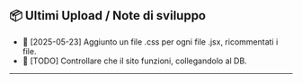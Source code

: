 ## 📦 Ultimi Upload / Note di sviluppo

- 🔄 [2025-05-23] Aggiunto un file .css per ogni file .jsx, ricommentati i file.
- 🚧 [TODO] Controllare che il sito funzioni, collegandolo al DB.

---
